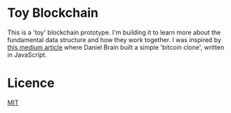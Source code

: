 # Toy Blockchain

This is a 'toy' blockchain prototype. I'm building it to learn more about the fundamental data structure and how they work together. I was inspired by [this medium article](https://bluepnume.medium.com/building-bitcoin-in-javascript-1a82534765ec) where Daniel Brain built a simple 'bitcoin clone', written in JavaScript.

# Licence

[MIT](LICENSE.md)
